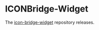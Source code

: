 # ICONBridge-Widget

The [icon-bridge-widget](https://github.com/kryptopoo/icon-bridge-widget) repository releases.

